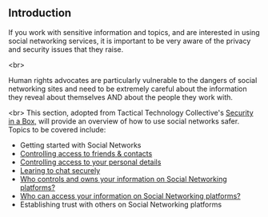 
## Introduction

If you work with sensitive information and topics, and are interested in using social networking services, it is important to be very aware of the privacy and security issues that they raise.

&lt;br&gt;

Human rights advocates are particularly vulnerable to the dangers of social networking sites and need to be extremely careful about the information they reveal about themselves AND about the people they work with.

&lt;br&gt;
This section, adopted from Tactical Technology Collective&#39;s [Security in a Box,](https://securityinabox.org/) will provide an overview of how to use social networks safer. Topics to be covered include:
- Getting started with Social Networks
- [Controlling access to friends &amp; contacts](en/topics/practice-4-safe-social-networks/1-access-friends-contacts/1-intro.md)
- [Controlling access to your personal details](en/topics/practice-4-safe-social-networks/2-access-personal-details/1-intro.md)
- [Learing to chat securely](en/topics/practice-4-safe-social-networks/3-facebook-chat/1-intro.md)
- [Who controls and owns your information on Social Networking platforms?](en/topics/practice-4-safe-social-networks/4-who-controls/1-intro.md)
- [Who can access your information on Social Networking platforms?](en/topics/practice-4-safe-social-networks/5-who-can-access/1-intro.md)
- Establishing trust with others on Social Networking platforms
